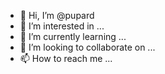 - 👋 Hi, I’m @pupard
- 👀 I’m interested in ...
- 🌱 I’m currently learning ...
- 💞️ I’m looking to collaborate on ...
- 📫 How to reach me ...

<!---
pupard/pupard is a ✨ special ✨ repository because its `README.md` (this file) appears on your GitHub profile.
You can click the Preview link to take a look at your changes.
--->
